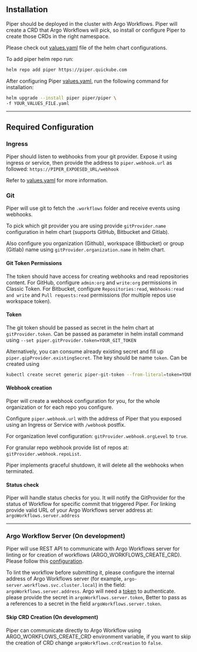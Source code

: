 ## Installation

Piper should be deployed in the cluster with Argo Workflows.
Piper will create a CRD that Argo Workflows will pick, so install or configure Piper to create those CRDs in the right namespace.

Please check out [values.yaml](https://github.com/quickube/piper/tree/main/helm-chart/values.yaml) file of the helm chart configurations.

To add piper helm repo run:

```bash
helm repo add piper https://piper.quickube.com
```

After configuring Piper [values.yaml](https://github.com/quickube/piper/tree/main/helm-chart/values.yaml), run the following command for installation:

```bash
helm upgrade --install piper piper/piper \
-f YOUR_VALUES_FILE.yaml
```

---

## Required Configuration

### Ingress

Piper should listen to webhooks from your git provider.
Expose it using ingress or service, then provide the address to `piper.webhook.url` as followed:
`https://PIPER_EXPOESED_URL/webhook`

Refer to [values.yaml](https://github.com/quickube/piper/tree/main/helm-chart/values.yaml) for more information.

### Git

Piper will use git to fetch the `.workflows` folder and receive events using webhooks.

To pick which git provider you are using provide `gitProvider.name` configuration in helm chart (supports GitHub, Bitbucket and Gitlab).

Also configure you organization (Github), workspace (Bitbucket) or group (Gitlab) name using `gitProvider.organization.name` in helm chart.

#### Git Token Permissions

The token should have access for creating webhooks and read repositories content.
For GitHub, configure `admin:org` and `write:org` permissions in Classic Token.
For Bitbucket, configure `Repositories:read`, `Webhooks:read and write` and `Pull requests:read` permissions (for multiple repos use workspace token).

#### Token

The git token should be passed as secret in the helm chart at `gitProvider.token`.
Can be passed as parameter in helm install command using `--set piper.gitProvider.token=YOUR_GIT_TOKEN`

Alternatively, you can consume already existing secret and fill up `piper.gipProvider.existingSecret`.
The key should be name `token`. Can be created using

```bash
kubectl create secret generic piper-git-token --from-literal=token=YOUR_GIT_OKEN
```

#### Webhook creation

Piper will create a webhook configuration for you, for the whole organization or for each repo you configure.

Configure `piper.webhook.url` with the address of Piper that you exposed using an Ingress or Service with `/webhook` postfix.

For organization level configuration: `gitProvider.webhook.orgLevel` to `true`.

For granular repo webhook provide list of repos at: `gitProvider.webhook.repoList`.

Piper implements graceful shutdown, it will delete all the webhooks when terminated.

#### Status check

Piper will handle status checks for you.
It will notify the GitProvider for the status of Workflow for specific commit that triggered Piper.
For linking provide valid URL of your Argo Workflows server address at: `argoWorkflows.server.address`

---

### Argo Workflow Server (On development)

Piper will use REST API to communicate with Argo Workflows server for linting or for creation of workflows (ARGO_WORKFLOWS_CREATE_CRD). Please follow this [configuration](https://argoproj.github.io/argo-workflows/rest-api/).

To lint the workflow before submitting it, please configure the internal address of Argo Workflows server (for example, `argo-server.workflows.svc.cluster.local`) in the field: `argoWorkflows.server.address`. Argo will need a [token](https://argoproj.github.io/argo-workflows/access-token/) to authenticate. please provide the secret in `argoWorkflows.server.token`, Better to pass as a references to a secret in the field `argoWorkflows.server.token`.

#### Skip CRD Creation (On development)

Piper can communicate directly to Argo Workflow using ARGO_WORKFLOWS_CREATE_CRD environment variable, if you want to skip the creation of CRD change `argoWorkflows.crdCreation` to `false`.
